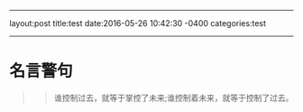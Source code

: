 
---
layout:post 
title:test
date:2016-05-26 10:42:30 -0400
categories:test

---
# 名言警句 #

>>谁控制过去，就等于掌控了未来;谁控制着未来，就等于控制了过去。



